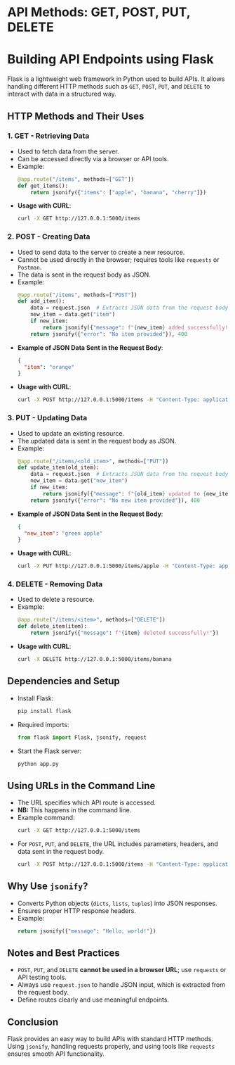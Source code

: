 
# API Methods: GET, POST, PUT, DELETE

# Building API Endpoints using Flask 
Flask is a lightweight web framework in Python used to build APIs. It allows handling different HTTP methods such as `GET`, `POST`, `PUT`, and `DELETE` to interact with data in a structured way.

## HTTP Methods and Their Uses
### 1. **GET** - Retrieving Data

- Used to fetch data from the server.
- Can be accessed directly via a browser or API tools.
- Example:
  ```python
  @app.route("/items", methods=["GET"])
  def get_items():
      return jsonify({"items": ["apple", "banana", "cherry"]})
  ```
- **Usage with CURL**:
  ```sh
  curl -X GET http://127.0.0.1:5000/items
  ```

### 2. **POST** - Creating Data

- Used to send data to the server to create a new resource.
- Cannot be used directly in the browser; requires tools like `requests` or `Postman`.
- The data is sent in the request body as JSON.
- Example:
  ```python
  @app.route("/items", methods=["POST"])
  def add_item():
      data = request.json  # Extracts JSON data from the request body
      new_item = data.get("item")
      if new_item:
          return jsonify({"message": f"{new_item} added successfully!"})
      return jsonify({"error": "No item provided"}), 400
  ```
- **Example of JSON Data Sent in the Request Body**:
  ```json
  {
    "item": "orange"
  }
  ```
- **Usage with CURL**:
  ```sh
  curl -X POST http://127.0.0.1:5000/items -H "Content-Type: application/json" -d '{"item": "orange"}'
  ```

### 3. **PUT** - Updating Data

- Used to update an existing resource.
- The updated data is sent in the request body as JSON.
- Example:
  ```python
  @app.route("/items/<old_item>", methods=["PUT"])
  def update_item(old_item):
      data = request.json  # Extracts JSON data from the request body
      new_item = data.get("new_item")
      if new_item:
          return jsonify({"message": f"{old_item} updated to {new_item}"})
      return jsonify({"error": "No new item provided"}), 400
  ```
- **Example of JSON Data Sent in the Request Body**:
  ```json
  {
    "new_item": "green apple"
  }
  ```
- **Usage with CURL**:
  ```sh
  curl -X PUT http://127.0.0.1:5000/items/apple -H "Content-Type: application/json" -d '{"new_item": "green apple"}'
  ```

### 4. **DELETE** - Removing Data

- Used to delete a resource.
- Example:
  ```python
  @app.route("/items/<item>", methods=["DELETE"])
  def delete_item(item):
      return jsonify({"message": f"{item} deleted successfully!"})
  ```
- **Usage with CURL**:
  ```sh
  curl -X DELETE http://127.0.0.1:5000/items/banana
  ```

## Dependencies and Setup

- Install Flask:
  ```sh
  pip install flask
  ```
- Required imports:
  ```python
  from flask import Flask, jsonify, request
  ```
- Start the Flask server:
  ```sh
  python app.py
  ```

## Using URLs in the Command Line

- The URL specifies which API route is accessed.
- **NB:** This happens in the command line.
- Example command:
  ```sh
  curl -X GET http://127.0.0.1:5000/items
  ```
- For `POST`, `PUT`, and `DELETE`, the URL includes parameters, headers, and data sent in the request body.
  ```sh
  curl -X POST http://127.0.0.1:5000/items -H "Content-Type: application/json" -d '{"item": "grape"}'
  ```

## Why Use `jsonify`?

- Converts Python objects (`dicts`, `lists`, `tuples`) into JSON responses.
- Ensures proper HTTP response headers.
- Example:
  ```python
  return jsonify({"message": "Hello, world!"})
  ```

## Notes and Best Practices

- `POST`, `PUT`, and `DELETE` **cannot be used in a browser URL**; use `requests` or API testing tools.
- Always use `request.json` to handle JSON input, which is extracted from the request body.
- Define routes clearly and use meaningful endpoints.

## Conclusion

Flask provides an easy way to build APIs with standard HTTP methods. Using `jsonify`, handling requests properly, and using tools like `requests` ensures smooth API functionality.

